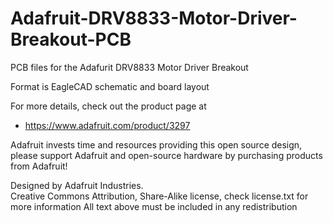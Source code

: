 # Adafruit-DRV8833-Motor-Driver-Breakout-PCB
PCB files for the Adafurit DRV8833 Motor Driver Breakout

Format is EagleCAD schematic and board layout

For more details, check out the product page at

   * https://www.adafruit.com/product/3297

Adafruit invests time and resources providing this open source design, 
please support Adafruit and open-source hardware by purchasing 
products from Adafruit!

Designed by Adafruit Industries.  
Creative Commons Attribution, Share-Alike license, check license.txt for more information
All text above must be included in any redistribution